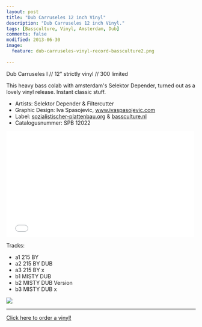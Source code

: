 ```yaml
---
layout: post
title: "Dub Carruseles 12 inch Vinyl"
description: "Dub Carruseles 12 inch Vinyl."
tags: [Bassculture, Vinyl, Amsterdam, Dub]
comments: false
modified: 2013-06-30
image:
  feature: dub-carruseles-vinyl-record-bassculture2.png
  
---
```


Dub Carruseles I // 12″ strictly vinyl // 300 limited

This heavy bass colab with amsterdam's Selektor Depender, turned out as a lovely vinyl release. Instant classic stuff.

* Artists: Selektor Depender & Filtercutter
* Graphic Design: Iva Spasojevic, <a href="http://www.ivaspasojevic.com/" target="_blank">www.ivaspasojevic.com</a>
* Label: <a href="http://sozialistischer-plattenbau.org/" target="_blank">sozialistischer-plattenbau.org</a> & <a href="http://http://www.bassculture.nl/" target="_blank">bassculture.nl</a>
* Catalogusnummer: SPB 12022


<iframe src="//player.vimeo.com/video/68415356" width="500" height="281" frameborder="0" webkitallowfullscreen mozallowfullscreen allowfullscreen></iframe>


Tracks:

* a1 215 BY
* a2 215 BY DUB
* a3 215 BY x
* b1 MISTY DUB
* b2 MISTY DUB Version
* b3 MISTY DUB x


<a href="http://sozialistischer-plattenbau.org/home/spb12021-selektor-depender-filtercutter-dub-carusseles/"><img src="http://www.bassculture.nl/wp-content/uploads/2012/08/dub-carruseles-12inch-vinyl-release.jpg"></a>

---

<div markdown="0"><a href="http://sozialistischer-plattenbau.org/home/spb12021-selektor-depender-filtercutter-dub-carusseles/" target="_blank" class="btn btn-info">Click here to order a vinyl!</a></div>